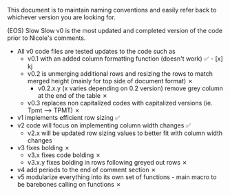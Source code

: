 This document is to maintain naming conventions and easily refer back to whichever version you are looking for.

(EOS) Slow Slow v0 is the most updated and completed version of the code prior to Nicole's comments.
  - All v0 code files are tested updates to the code such as
      - v0.1 with an added column formatting function (doesn't work) :white_check_mark: - [x] kj
      - v0.2 is unmerging additional rows and resizing the rows to match merged height (mainly for top side of document format) &cross;
        - v0.2.x.y (x varies depending on 0.2 version) remove grey column at the end of the table &cross;
      - v0.3 replaces non capitalized codes with capitalized versions (ie. Tpmt --> TPMT) &cross;
  - v1 implements efficient row sizing :white_check_mark:
  - v2 code will focus on implementing column width changes :white_check_mark:
      - v2.x will be updated row sizing values to better fit with column width changes
  - v3 fixes bolding &cross;
      - v3.x fixes code bolding &cross;
      - v3.x.y fixes bolding in rows following greyed out rows &cross;
  - v4 add periods to the end of comment section &cross;
  - v5 modularize everything into its own set of functions - main macro to be barebones calling on functions &cross;
